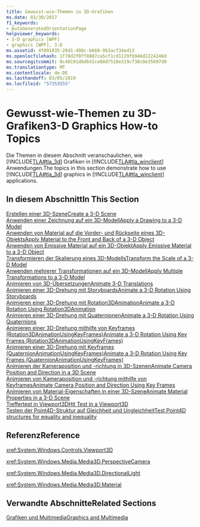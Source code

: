 ```yaml
---
title: Gewusst-wie-Themen zu 3D-Grafiken
ms.date: 03/30/2017
f1_keywords:
- AutoGeneratedOrientationPage
helpviewer_keywords:
- 3-D graphics [WPF]
- graphics [WPF], 3-D
ms.assetid: 4f091835-28d1-498c-b660-9b3acf34ed13
ms.openlocfilehash: 1f78d2f0ff8887ca5cf1cd1129fb946d2224246d
ms.sourcegitcommit: 0c48191d6d641ce88d7510e319cf38c0e35697d0
ms.translationtype: MT
ms.contentlocale: de-DE
ms.lasthandoff: 03/05/2019
ms.locfileid: "57353555"
---
```

# <a name="3-d-graphics-how-to-topics"></a><span data-ttu-id="c972e-102">Gewusst-wie-Themen zu 3D-Grafiken</span><span class="sxs-lookup"><span data-stu-id="c972e-102">3-D Graphics How-to Topics</span></span>
<span data-ttu-id="c972e-103">Die Themen in diesem Abschnitt veranschaulichen, wie [!INCLUDE[TLA#tla_3d](../../../../includes/tlasharptla-3d-md.md)] Grafiken in [!INCLUDE[TLA#tla_winclient](../../../../includes/tlasharptla-winclient-md.md)] Anwendungen.</span><span class="sxs-lookup"><span data-stu-id="c972e-103">The topics in this section demonstrate how to use [!INCLUDE[TLA#tla_3d](../../../../includes/tlasharptla-3d-md.md)] graphics in [!INCLUDE[TLA#tla_winclient](../../../../includes/tlasharptla-winclient-md.md)] applications.</span></span>  
  
## <a name="in-this-section"></a><span data-ttu-id="c972e-104">In diesem Abschnitt</span><span class="sxs-lookup"><span data-stu-id="c972e-104">In This Section</span></span>  
 [<span data-ttu-id="c972e-105">Erstellen einer 3D-Szene</span><span class="sxs-lookup"><span data-stu-id="c972e-105">Create a 3-D Scene</span></span>](how-to-create-a-3-d-scene.md)  
 [<span data-ttu-id="c972e-106">Anwenden einer Zeichnung auf ein 3D-Modell</span><span class="sxs-lookup"><span data-stu-id="c972e-106">Apply a Drawing to a 3-D Model</span></span>](how-to-apply-a-drawing-to-a-3-d-model.md)  
 [<span data-ttu-id="c972e-107">Anwenden von Material auf die Vorder- und Rückseite eines 3D-Objekts</span><span class="sxs-lookup"><span data-stu-id="c972e-107">Apply Material to the Front and Back of a 3-D Object</span></span>](how-to-apply-material-to-the-front-and-back-of-a-3-d-object.md)  
 [<span data-ttu-id="c972e-108">Anwenden von Emissive Material auf ein 3D-Objekt</span><span class="sxs-lookup"><span data-stu-id="c972e-108">Apply Emissive Material to a 3-D Object</span></span>](how-to-apply-emissive-material-to-a-3-d-object.md)  
 [<span data-ttu-id="c972e-109">Transformieren der Skalierung eines 3D-Modells</span><span class="sxs-lookup"><span data-stu-id="c972e-109">Transform the Scale of a 3-D Model</span></span>](how-to-transform-the-scale-of-a-3-d-model.md)  
 [<span data-ttu-id="c972e-110">Anwenden mehrerer Transformationen auf ein 3D-Modell</span><span class="sxs-lookup"><span data-stu-id="c972e-110">Apply Multiple Transformations to a 3-D Model</span></span>](how-to-apply-multiple-transformations-to-a-3-d-model.md)  
 [<span data-ttu-id="c972e-111">Animieren von 3D-Übersetzungen</span><span class="sxs-lookup"><span data-stu-id="c972e-111">Animate 3-D Translations</span></span>](how-to-animate-3-d-translations.md)  
 [<span data-ttu-id="c972e-112">Animieren einer 3D-Drehung mit Storyboards</span><span class="sxs-lookup"><span data-stu-id="c972e-112">Animate a 3-D Rotation Using Storyboards</span></span>](how-to-animate-a-3-d-rotation-using-storyboards.md)  
 [<span data-ttu-id="c972e-113">Animieren einer 3D-Drehung mit Rotation3DAnimation</span><span class="sxs-lookup"><span data-stu-id="c972e-113">Animate a 3-D Rotation Using Rotation3DAnimation</span></span>](how-to-animate-a-3-d-rotation-using-rotation3danimation.md)  
 [<span data-ttu-id="c972e-114">Animieren einer 3D-Drehung mit Quaternionen</span><span class="sxs-lookup"><span data-stu-id="c972e-114">Animate a 3-D Rotation Using Quaternions</span></span>](how-to-animate-a-3-d-rotation-using-quaternions.md)  
 [<span data-ttu-id="c972e-115">Animieren einer 3D-Drehung mithilfe von Keyframes (Rotation3DAnimationUsingKeyFrames)</span><span class="sxs-lookup"><span data-stu-id="c972e-115">Animate a 3-D Rotation Using Key Frames (Rotation3DAnimationUsingKeyFrames)</span></span>](how-to-animate-a-3-d-rotation-using-key-frames.md)  
 [<span data-ttu-id="c972e-116">Animieren einer 3D-Drehung mit Keyframes (QuaternionAnimationUsingKeyFrames)</span><span class="sxs-lookup"><span data-stu-id="c972e-116">Animate a 3-D Rotation Using Key Frames (QuaternionAnimationUsingKeyFrames)</span></span>](animate-a-3-d-rotation-quaternionanimationusingkeyframes.md)  
 [<span data-ttu-id="c972e-117">Animieren der Kameraposition und -richtung in 3D-Szenen</span><span class="sxs-lookup"><span data-stu-id="c972e-117">Animate Camera Position and Direction in a 3D Scene</span></span>](how-to-animate-camera-position-and-direction-in-a-3d-scene.md)  
 [<span data-ttu-id="c972e-118">Animieren von Kameraposition und -richtung mithilfe von Keyframes</span><span class="sxs-lookup"><span data-stu-id="c972e-118">Animate Camera Position and Direction Using Key Frames</span></span>](how-to-animate-camera-position-and-direction-using-key-frames.md)  
 [<span data-ttu-id="c972e-119">Animieren von Material-Eigenschaften in einer 3D-Szene</span><span class="sxs-lookup"><span data-stu-id="c972e-119">Animate Material Properties in a 3-D Scene</span></span>](how-to-animate-material-properties-in-a-3-d-scene.md)  
 [<span data-ttu-id="c972e-120">Treffertest in Viewport3D</span><span class="sxs-lookup"><span data-stu-id="c972e-120">Hit Test in a Viewport3D</span></span>](how-to-hit-test-in-a-viewport3d.md)  
 [<span data-ttu-id="c972e-121">Testen der Point4D-Struktur auf Gleichheit und Ungleichheit</span><span class="sxs-lookup"><span data-stu-id="c972e-121">Test Point4D structures for equality and inequality</span></span>](how-to-test-point4d-structures-for-equality-and-inequality.md)  
  
## <a name="reference"></a><span data-ttu-id="c972e-122">Referenz</span><span class="sxs-lookup"><span data-stu-id="c972e-122">Reference</span></span>  
 <xref:System.Windows.Controls.Viewport3D>  
  
 <xref:System.Windows.Media.Media3D.PerspectiveCamera>  
  
 <xref:System.Windows.Media.Media3D.DirectionalLight>  
  
 <xref:System.Windows.Media.Media3D.Material>  
  
## <a name="related-sections"></a><span data-ttu-id="c972e-123">Verwandte Abschnitte</span><span class="sxs-lookup"><span data-stu-id="c972e-123">Related Sections</span></span>  
 [<span data-ttu-id="c972e-124">Grafiken und Multimedia</span><span class="sxs-lookup"><span data-stu-id="c972e-124">Graphics and Multimedia</span></span>](index.md)
